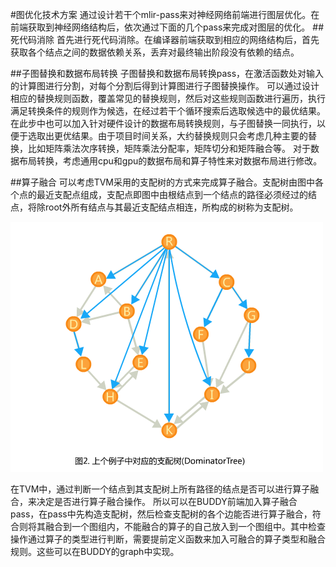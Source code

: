 #图优化技术方案
通过设计若干个mlir-pass来对神经网络前端进行图层优化。在前端获取到神经网络结构后，依次通过下面的几个pass来完成对图层的优化。
##死代码消除
首先进行死代码消除。在编译器前端获取到相应的网络结构后，首先获取各个结点之间的数据依赖关系，丢弃对最终输出阶段没有依赖的结点。

##子图替换和数据布局转换
子图替换和数据布局转换pass，在激活函数处对输入的计算图进行分割，对每个分割后得到计算图进行子图替换操作。
可以通过设计相应的替换规则函数，覆盖常见的替换规则，然后对这些规则函数进行遍历，执行满足转换条件的规则作为候选，在经过若干个循环搜索后选取候选中的最优结果。在此步中也可以加入针对硬件设计的数据布局转换规则，与子图替换一同执行，以便于选取出更优结果。由于项目时间关系，大约替换规则只会考虑几种主要的替换，比如矩阵乘法次序转换，矩阵乘法分配率，矩阵切分和矩阵融合等。
对于数据布局转换，考虑通用cpu和gpu的数据布局和算子特性来对数据布局进行修改。

##算子融合
可以考虑TVM采用的支配树的方式来完成算子融合。支配树由图中各个点的最近支配点组成，支配点即图中由根结点到一个结点的路径必须经过的结点，将除root外所有结点与其最近支配结点相连，所构成的树称为支配树。

![Dominator Graph](./Images/Dominator_Graph.png)

在TVM中，通过判断一个结点到其支配树上所有路径的结点是否可以进行算子融合，来决定是否进行算子融合操作。
所以可以在BUDDY前端加入算子融合pass，在pass中先构造支配树，然后检查支配树的各个边能否进行算子融合，符合则将其融合到一个图组内，不能融合的算子的自己放入到一个图组中。其中检查操作通过算子的类型进行判断，需要提前定义函数来加入可融合的算子类型和融合规则。这些可以在BUDDY的graph中实现。
